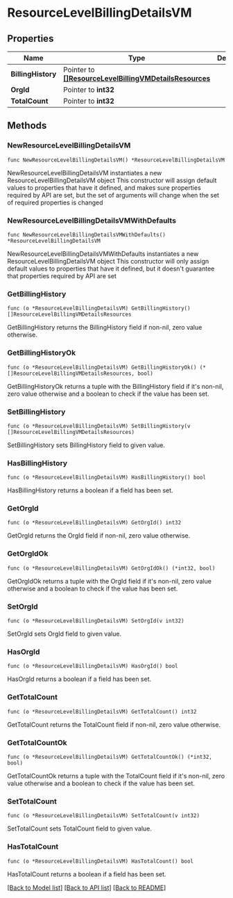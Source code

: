 # ResourceLevelBillingDetailsVM

## Properties

Name | Type | Description | Notes
------------ | ------------- | ------------- | -------------
**BillingHistory** | Pointer to [**[]ResourceLevelBillingVMDetailsResources**](ResourceLevelBillingVMDetailsResources.md) |  | [optional] 
**OrgId** | Pointer to **int32** |  | [optional] 
**TotalCount** | Pointer to **int32** |  | [optional] 

## Methods

### NewResourceLevelBillingDetailsVM

`func NewResourceLevelBillingDetailsVM() *ResourceLevelBillingDetailsVM`

NewResourceLevelBillingDetailsVM instantiates a new ResourceLevelBillingDetailsVM object
This constructor will assign default values to properties that have it defined,
and makes sure properties required by API are set, but the set of arguments
will change when the set of required properties is changed

### NewResourceLevelBillingDetailsVMWithDefaults

`func NewResourceLevelBillingDetailsVMWithDefaults() *ResourceLevelBillingDetailsVM`

NewResourceLevelBillingDetailsVMWithDefaults instantiates a new ResourceLevelBillingDetailsVM object
This constructor will only assign default values to properties that have it defined,
but it doesn't guarantee that properties required by API are set

### GetBillingHistory

`func (o *ResourceLevelBillingDetailsVM) GetBillingHistory() []ResourceLevelBillingVMDetailsResources`

GetBillingHistory returns the BillingHistory field if non-nil, zero value otherwise.

### GetBillingHistoryOk

`func (o *ResourceLevelBillingDetailsVM) GetBillingHistoryOk() (*[]ResourceLevelBillingVMDetailsResources, bool)`

GetBillingHistoryOk returns a tuple with the BillingHistory field if it's non-nil, zero value otherwise
and a boolean to check if the value has been set.

### SetBillingHistory

`func (o *ResourceLevelBillingDetailsVM) SetBillingHistory(v []ResourceLevelBillingVMDetailsResources)`

SetBillingHistory sets BillingHistory field to given value.

### HasBillingHistory

`func (o *ResourceLevelBillingDetailsVM) HasBillingHistory() bool`

HasBillingHistory returns a boolean if a field has been set.

### GetOrgId

`func (o *ResourceLevelBillingDetailsVM) GetOrgId() int32`

GetOrgId returns the OrgId field if non-nil, zero value otherwise.

### GetOrgIdOk

`func (o *ResourceLevelBillingDetailsVM) GetOrgIdOk() (*int32, bool)`

GetOrgIdOk returns a tuple with the OrgId field if it's non-nil, zero value otherwise
and a boolean to check if the value has been set.

### SetOrgId

`func (o *ResourceLevelBillingDetailsVM) SetOrgId(v int32)`

SetOrgId sets OrgId field to given value.

### HasOrgId

`func (o *ResourceLevelBillingDetailsVM) HasOrgId() bool`

HasOrgId returns a boolean if a field has been set.

### GetTotalCount

`func (o *ResourceLevelBillingDetailsVM) GetTotalCount() int32`

GetTotalCount returns the TotalCount field if non-nil, zero value otherwise.

### GetTotalCountOk

`func (o *ResourceLevelBillingDetailsVM) GetTotalCountOk() (*int32, bool)`

GetTotalCountOk returns a tuple with the TotalCount field if it's non-nil, zero value otherwise
and a boolean to check if the value has been set.

### SetTotalCount

`func (o *ResourceLevelBillingDetailsVM) SetTotalCount(v int32)`

SetTotalCount sets TotalCount field to given value.

### HasTotalCount

`func (o *ResourceLevelBillingDetailsVM) HasTotalCount() bool`

HasTotalCount returns a boolean if a field has been set.


[[Back to Model list]](../README.md#documentation-for-models) [[Back to API list]](../README.md#documentation-for-api-endpoints) [[Back to README]](../README.md)



